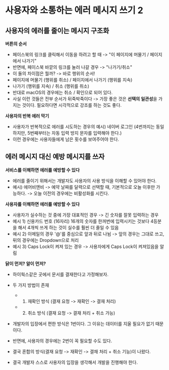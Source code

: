 # 사용자와 소통하는 에러 메시지 쓰기 2

## 사용자의 에러를 줄이는 메시지 구조화

**버튼의 순서**

- 페이스북의 링크를 클릭해서 이동을 하려고 할 때 -> "이 페이지에 머물기 / 페이지에서 나가기"
- 반면에, 페이스북 바깥의 링크를 눌러 나갈 경우 -> "나가기/취소"
- 이 둘의 차이점은 뭘까? -> 바로 행위의 순서! 
- 페이지에 머물기 (행위를 취소) / 페이지에서 나가기 (행위를 지속) 
- 나가기 (행위를 지속) / 취소 (행위를 취소) 
- 반대로 macOS의 경우에는 취소 / 확인으로 되어 있다. 
- 사실 이런 것들은 전부 순서가 뒤죽박죽이다 -> 가장 좋은 것은 **선택의 일관성**을 가지는 것이다. 필요하다면 시각적으로 강조를 하는 것도 좋다. 

**사용자의 반복 에러 막기** 

- 사용자가 반복적으로 에러를 시도하는 경우의 예시) 네이버 로그인 (4번까지는 동일하지만, 5번째부터는 자동 입력 방지 문자를 입력해야 한다.) 
- 이런 경우에는 사용자들에게 남은 횟수를 보여주어야 한다. 


## 에러 메시지 대신 예방 메시지를 쓰자 

**서비스를 이해하면 에러를 예방할 수 있다**  

- 에러를 줄이기 위해서는 개발자도 사용자의 사용 방식을 이해할 수 있어야 한다. 
- 예시) 에어비앤비 -> 예약 날짜를 달력으로 선택할 때, 기본적으로 오늘 이후만 가능하다. -> 오늘 이전의 경우에는 비활성화를 시킨다.

**사용자를 이해하면 에러를 예방할 수 있다** 

- 사용자가 실수하는 것 중에 가장 대표적인 경우 -> 긴 숫자를 잘못 입력하는 경우 
- 예시 1) 신용카드 번호 (16자리) 16개의 숫자를 한꺼번에 입력시키는 것보다 4등분을 해서 4개씩 쓰게 하는 것이 실수를 훨씬 더 줄일 수 있음 
- 예시 2) 이메일의 경우 '@'를 중심으로 앞과 뒤로 나뉨 -> 앞의 경우는 그대로 쓰고, 뒤의 경우에는 Dropdown으로 처리 
- 예시 3) Caps Lock이 켜져 있는 경우 -> 사용자에게 Caps Lock이 켜져있음을 알림 

**닭이 먼저? 알이 먼저?** 

- 하이웍스같은 곳에서 문서를 결재한다고 가정해보자. 
- 두 가지 방법이 존재 
	- 1. 재확인 방식 (결재 요청 -> 재확인 -> 결재 처리)
	- 2. 취소 방식 (결재 요청 -> 결재 처리 + 취소 가능)

- 개발자의 입장에서 편한 방식은 1번이다. 그 이유는 데이터를 지울 필요가 없기 때문이다. 
- 반면에, 사용자의 경우에는 2번이 꼭 필요할 수도 있다. 
- 결국 혼합의 방식(결재 요청 -> 재확인 -> 결채 처리 + 취소 기능)이 나왔다. 
- 결국 개발자 스스로 사용자의 입장을 생각해서 개발을 진행해야 한다. 